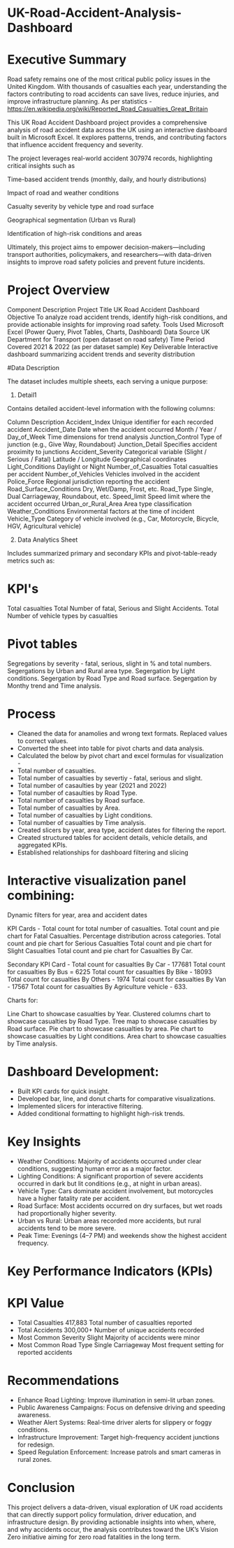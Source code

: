 # UK-Road-Accident-Analysis-Dashboard
# Executive Summary

Road safety remains one of the most critical public policy issues in the United Kingdom. With thousands of casualties each year, understanding the factors contributing to road accidents can save lives, reduce injuries, and improve infrastructure planning. As per statistics - https://en.wikipedia.org/wiki/Reported_Road_Casualties_Great_Britain 

This UK Road Accident Dashboard project provides a comprehensive analysis of road accident data across the UK using an interactive dashboard built in Microsoft Excel. It explores patterns, trends, and contributing factors that influence accident frequency and severity.

The project leverages real-world accident 307974 records, highlighting critical insights such as

Time-based accident trends (monthly, daily, and hourly distributions)

Impact of road and weather conditions

Casualty severity by vehicle type and road surface

Geographical segmentation (Urban vs Rural)

Identification of high-risk conditions and areas

Ultimately, this project aims to empower decision-makers—including transport authorities, policymakers, and researchers—with data-driven insights to improve road safety policies and prevent future incidents.

# Project Overview
Component	Description
Project Title	UK Road Accident Dashboard
Objective	To analyze road accident trends, identify high-risk conditions, and provide actionable insights for improving road safety.
Tools Used	Microsoft Excel (Power Query, Pivot Tables, Charts, Dashboard)
Data Source	UK Department for Transport (open dataset on road safety)
Time Period Covered	2021 & 2022 (as per dataset sample)
Key Deliverable	Interactive dashboard summarizing accident trends and severity distribution

 #Data Description

The dataset includes multiple sheets, each serving a unique purpose:

1. Detail1

Contains detailed accident-level information with the following columns:

Column	Description
Accident_Index	Unique identifier for each recorded accident
Accident_Date	Date when the accident occurred
Month / Year / Day_of_Week	Time dimensions for trend analysis
Junction_Control	Type of junction (e.g., Give Way, Roundabout)
Junction_Detail	Specifies accident proximity to junctions
Accident_Severity	Categorical variable (Slight / Serious / Fatal)
Latitude / Longitude	Geographical coordinates
Light_Conditions	Daylight or Night
Number_of_Casualties	Total casualties per accident
Number_of_Vehicles	Vehicles involved in the accident
Police_Force	Regional jurisdiction reporting the accident
Road_Surface_Conditions	Dry, Wet/Damp, Frost, etc.
Road_Type	Single, Dual Carriageway, Roundabout, etc.
Speed_limit	Speed limit where the accident occurred
Urban_or_Rural_Area	Area type classification
Weather_Conditions	Environmental factors at the time of incident
Vehicle_Type	Category of vehicle involved (e.g., Car, Motorcycle, Bicycle, HGV, Agricultural vehicle)

2. Data Analytics Sheet

Includes summarized primary and secondary KPIs and pivot-table-ready metrics such as:

# KPI's
Total casualties
Total Number of fatal, Serious and Slight Accidents.
Total Number of vehicle types by casualties

# Pivot tables
Segregations by severity - fatal, serious, slight in % and total numbers.
Segergations by Urban and Rural area type.
Segergation by Light conditions.
Segergation by Road Type and Road surface.
Segergation by Monthy trend and Time analysis.

# Process
- Cleaned the data for anamolies and wrong text formats. Replaced values to correct values. 
- Converted the sheet into table for pivot charts and data analysis.
- Calculated the below by pivot chart and excel formulas for visualization - 
- Total number of casualties.
- Total number of casualties by severtiy - fatal, serious and slight.
- Total number of casaulties by year (2021 and 2022)
- Total number of casaulties by Road Type.
- Total number of casualties by Road surface.
- Total number of casualties by Area.
- Total number of casualties by Light conditions.
- Total number of casualties by Time analysis.
- Created slicers by year, area type, accident dates for filtering the report.
- Created structured tables for accident details, vehicle details, and aggregated KPIs.
- Established relationships for dashboard filtering and slicing



# Interactive visualization panel combining:

Dynamic filters for year, area and accident dates

KPI Cards -
Total count  for total number of casualties.
Total count and pie chart for Fatal Casualties. Percentage distribution across categories.
Total count and pie chart for Serious Casualties
Total count and pie chart for Slight Casualties
Total count and pie chart for Casualties By Car.

Secondary KPI Card -
Total count for casualties By Car - 177681
Total count for casualties By Bus = 6225
Total count for casualties By Bike - 18093
Total count for casualties By Others - 1974
Total count for casualties By Van - 17567
Total count for casualties By Agriculture vehicle - 633.

Charts for:

Line Chart to showcase casualties by Year.
Clustered columns chart to showcase casualties by Road Type.
Tree map to showcase casualties by Road surface.
Pie chart to showcase casualties by area.
Pie chart to showcase casualties by Light conditions.
Area chart to showcase casualties by Time analysis.


# Dashboard Development:

- Built KPI cards for quick insight.
- Developed bar, line, and donut charts for comparative visualizations.
- Implemented slicers for interactive filtering.
- Added conditional formatting to highlight high-risk trends.

# Key Insights
- Weather Conditions: Majority of accidents occurred under clear conditions, suggesting human error as a major factor.
- Lighting Conditions: A significant proportion of severe accidents occurred in dark but lit conditions (e.g., at night in urban areas).
- Vehicle Type: Cars dominate accident involvement, but motorcycles have a higher fatality rate per accident.
- Road Surface: Most accidents occurred on dry surfaces, but wet roads had proportionally higher severity.
- Urban vs Rural: Urban areas recorded more accidents, but rural accidents tend to be more severe.
- Peak Time: Evenings (4–7 PM) and weekends show the highest accident frequency.

# Key Performance Indicators (KPIs)
# KPI	Value
- Total Casualties	417,883	Total number of casualties reported
- Total Accidents	300,000+	Number of unique accidents recorded
- Most Common Severity	Slight	Majority of accidents were minor
- Most Common Road Type	Single Carriageway	Most frequent setting for reported accidents

# Recommendations
- Enhance Road Lighting: Improve illumination in semi-lit urban zones.
- Public Awareness Campaigns: Focus on defensive driving and speeding awareness.
- Weather Alert Systems: Real-time driver alerts for slippery or foggy conditions.
- Infrastructure Improvement: Target high-frequency accident junctions for redesign.
- Speed Regulation Enforcement: Increase patrols and smart cameras in rural zones.


# Conclusion

This project delivers a data-driven, visual exploration of UK road accidents that can directly support policy formulation, driver education, and infrastructure design.
By providing actionable insights into when, where, and why accidents occur, the analysis contributes toward the UK’s Vision Zero initiative aiming for zero road fatalities in the long term.
